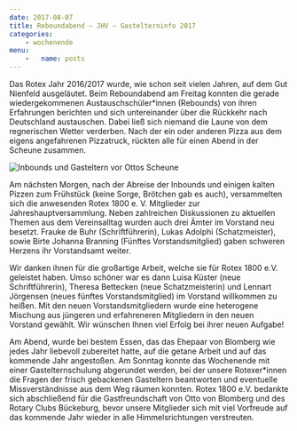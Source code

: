 ```yaml
---
date: 2017-08-07
title: Reboundabend – JHV – Gastelterninfo 2017
categories:
    - wochenende
menu:
    -   name: posts
---
```


Das Rotex Jahr 2016/2017 wurde, wie schon seit vielen Jahren, auf dem Gut
Nienfeld ausgeläutet. Beim Reboundabend am Freitag konnten die gerade
wiedergekommenen Austauschschüler*innen (Rebounds) von ihren Erfahrungen
berichten und sich untereinander über die Rückkehr nach Deutschland austauschen.
Dabei ließ sich niemand die Laune von dem regnerischen Wetter verderben. Nach
der ein oder anderen Pizza aus dem eigens angefahrenen Pizzatruck, rückten alle
für einen Abend in der Scheune zusammen.

![Inbounds und Gasteltern vor Ottos Scheune](/images/2017-jhv.jpg)

Am nächsten Morgen, nach der Abreise der Inbounds und einigen kalten Pizzen zum
Frühstück (keine Sorge, Brötchen gab es auch), versammelten sich die anwesenden
Rotex 1800 e. V. Mitglieder zur Jahreshauptversammlung. Neben zahlreichen
Diskussionen zu aktuellen Themen aus dem Vereinsalltag wurden auch drei Ämter im
Vorstand neu besetzt. Frauke de Buhr (Schriftführerin), Lukas Adolphi
(Schatzmeister), sowie Birte Johanna Branning (Fünftes Vorstandsmitglied) gaben
schweren Herzens ihr Vorstandsamt weiter.

Wir danken ihnen für die großartige Arbeit, welche sie für Rotex 1800 e.V.
geleistet haben. Umso schöner war es dann Luisa Küster (neue Schriftführerin),
Theresa Bettecken (neue Schatzmeisterin) und Lennart Jörgensen (neues fünftes
Vorstandsmitglied) im Vorstand willkommen zu heißen. Mit den neuen
Vorstandsmitgliedern wurde eine heterogene Mischung aus jüngeren und
erfahreneren Mitgliedern in den neuen Vorstand gewählt. Wir wünschen Ihnen viel
Erfolg bei ihrer neuen Aufgabe!

Am Abend, wurde bei bestem Essen, das das Ehepaar von Blomberg wie jedes Jahr
liebevoll zubereitet hatte, auf die getane Arbeit und auf das kommende Jahr
angestoßen. Am Sonntag konnte das Wochenende mit einer Gastelternschulung
abgerundet werden, bei der unsere Rotexer*innen die Fragen der frisch gebackenen
Gasteltern beantworten und eventuelle Missverständnisse aus dem Weg räumen
konnten. Rotex 1800 e.V. bedankte sich abschließend für die Gastfreundschaft von
Otto von Blomberg und des Rotary Clubs Bückeburg, bevor unsere Mitglieder sich
mit viel Vorfreude auf das kommende Jahr wieder in alle Himmelsrichtungen
verstreuten.
